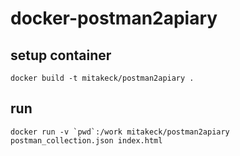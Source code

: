 # docker-postman2apiary

## setup container 

```
docker build -t mitakeck/postman2apiary .
```

## run

```
docker run -v `pwd`:/work mitakeck/postman2apiary postman_collection.json index.html
```
